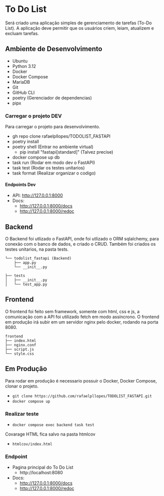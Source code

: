 # To Do List
Será criado uma aplicação simples de gerenciamento de tarefas (To-Do List). A aplicação deve permitir que os usuários criem, leiam, atualizem e excluam tarefas.

## Ambiente de Desenvolvimento

- Ubuntu
- Python 3.12
- Docker
- Docker Compose
- MariaDB
- Git
- GitHub CLI
- poetry (Gerenciador de dependencias)
- pipx

### Carregar o projeto DEV
Para carregar o projeto para desenvolvimento.

- gh repo clone rafaelpllopes/TODOLIST_FASTAPI
- poetry install
- poetry shell (Entrar no ambiente virtual)
  - pip install "fastapi[standard]" (Talvez precise)
- docker compose up db
- task run (Rodar em modo dev o FastAPI)
- task test (Rodar os testes unitarios)
- task format (Realizar organizar o codigo)

#### Endpoints Dev
- API: http://127.0.0.1:8000
- Docs:
  - http://127.0.0.1:8000/docs
  - http://127.0.0.1:8000/redoc

## Backend
O Backend foi utlizado o FastAPI, onde foi utlizado o ORM sqlalchemy, para conexão com o banco de dados, e criado o CRUD.
Também foi criados os testes unitarios, na pasta tests.

```
└── todolist_fastapi (Backend)
    ├── app.py
    └── __init__.py
```

```
├── tests
│   ├── __init__.py
│   └── test_app.py
```


## Frontend
O frontend foi feito sem framework, somente com html, css e js, a comunicação com a API foi utilizado fetch em modo assíncrono.
O frontend em produção irá subir em um servidor nginx pelo docker, rodando na porta 8080.

```
frontend
├── index.html
├── nginx.conf
├── script.js
└── style.css
```

## Em Produção
Para rodar em produção é necessario possuir o Docker, Docker Compose, clonar o projeto.

- ```git clone https://github.com/rafaelpllopes/TODOLIST_FASTAPI.git```
- ```docker compose up```

### Realizar teste
- ```docker compose exec backend task test```

Covarage HTML fica salvo na pasta htmlcov

- ```htmlcov/index.html```

### Endpoint
- Pagina principal do To Do List
  - http://localhost:8080
- Docs:
  - http://127.0.0.1:8000/docs
  - http://127.0.0.1:8000/redoc